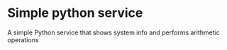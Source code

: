 # Simple python service
A simple Python service that shows system info and performs arithmetic operations

